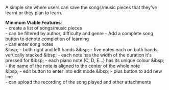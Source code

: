 A simple site where users can save the songs/music pieces that they've learnt or they plan to learn.

**Minimum Viable Features**:<br>
	- create a list of songs/music pieces<br>
	- can be filtered by author, difficulty and genre
	- Add a complete song button to denote completion of learning <br>
	- can enter song notes<br>
	&ibsp; - both right and left hands
	&ibsp; - five notes each on both hands vertically stacked
	&ibsp; - each note has the width of the duration it's pressed for
	&ibsp; - each piano note (C, D, E...) has its unique colour
	&ibsp; - the name of the note is aligned to the center of the whole note   
	&ibsp; - edit button to enter into edit mode
	&ibsp; - plus button to add new line       	 	
	- can upload the recording of the song played and other attachments<br>


